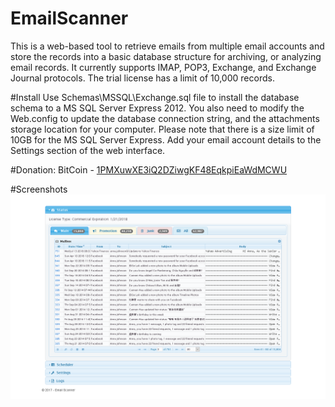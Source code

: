 # EmailScanner
This is a web-based tool to retrieve emails from multiple email accounts and store the records into a basic database structure for archiving, or analyzing email records. It currently supports IMAP, POP3, Exchange, and Exchange Journal protocols. The trial license has a limit of 10,000 records.

#Install
Use Schemas\MSSQL\Exchange.sql file to install the database schema to a MS SQL Server Express 2012.
You also need to modify the Web.config to update the database connection string, and the attachments storage location for your computer.
Please note that there is a size limit of 10GB for the MS SQL Server Express.
Add your email account details to the Settings section of the web interface.

#Donation:
BitCoin - [1PMXuwXE3iQ2DZiwgKF48EqkpiEaWdMCWU](bitcoin:1PMXuwXE3iQ2DZiwgKF48EqkpiEaWdMCWU)

#Screenshots
![ScreenShot 1](https://github.com/kh-nguyen/EmailScanner/blob/master/ScreenShoots/System%20Status.png)
